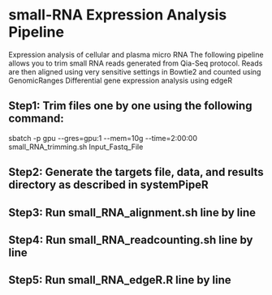 # small-RNA Expression Analysis Pipeline
Expression analysis of cellular and plasma micro RNA </n>
The following pipeline allows you to trim small RNA reads generated from Qia-Seq protocol.
Reads are then aligned using very sensitive settings in Bowtie2 and counted using GenomicRanges
Differential gene expression analysis using edgeR

## Step1: Trim files one by one using the following command: 
sbatch -p gpu --gres=gpu:1 --mem=10g --time=2:00:00 small_RNA_trimming.sh Input_Fastq_File
## Step2: Generate the targets file, data, and results directory as described in systemPipeR
## Step3: Run small_RNA_alignment.sh line by line
## Step4: Run small_RNA_readcounting.sh line by line
## Step5: Run small_RNA_edgeR.R line by line
